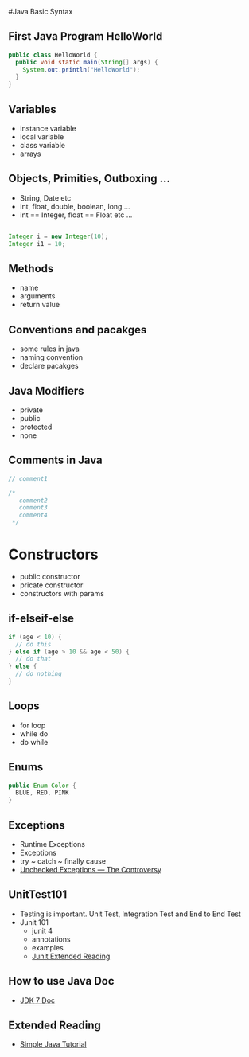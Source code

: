 #Java Basic Syntax

## First Java Program HelloWorld
```java
public class HelloWorld {
  public void static main(String[] args) {
    System.out.println("HelloWorld");
  }
}
```

## Variables
  - instance variable
  - local variable
  - class variable
  - arrays

## Objects, Primities, Outboxing ...
  - String, Date etc
  - int, float, double, boolean, long ...
  - int == Integer, float == Float etc ...
  ```java

  Integer i = new Integer(10);
  Integer i1 = 10;

  ```

## Methods
  - name
  - arguments
  - return value

## Conventions and pacakges
  - some rules in java
  - naming convention
  - declare pacakges

## Java Modifiers
  - private
  - public
  - protected
  - none

## Comments in Java
  ```java
  // comment1

  /*
     comment2
     comment3
     comment4
   */
  ```
# Constructors
  - public constructor
  - pricate constructor
  - constructors with params

## if-elseif-else
```java
if (age < 10) {
  // do this
} else if (age > 10 && age < 50) {
  // do that
} else {
  // do nothing
}
```

## Loops
  - for loop
  - while do
  - do while

##

## Enums
```java
public Enum Color {
  BLUE, RED, PINK
}
```

## Exceptions
  - Runtime Exceptions
  - Exceptions
  - try ~ catch ~ finally cause
  - [Unchecked Exceptions — The Controversy](https://docs.oracle.com/javase/tutorial/essential/exceptions/runtime.html)

## UnitTest101
  - Testing is important. Unit Test, Integration Test and End to End Test
  - Junit 101
      - junit 4
      - annotations
      - examples
      - [Junit Extended Reading](http://www.tutorialspoint.com/junit/index.htm)

## How to use Java Doc
  - [JDK 7 Doc](http://docs.oracle.com/javase/7/docs/api/java/util/Set.html)


## Extended Reading
  - [Simple Java Tutorial](http://www.tutorialspoint.com/java/java_tutorial.pdf)